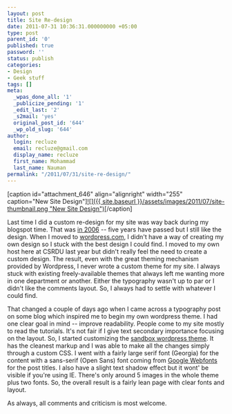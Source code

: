 ```yaml
---
layout: post
title: Site Re-design
date: 2011-07-31 10:36:31.000000000 +05:00
type: post
parent_id: '0'
published: true
password: ''
status: publish
categories:
- Design
- Geek stuff
tags: []
meta:
  _wpas_done_all: '1'
  _publicize_pending: '1'
  _edit_last: '2'
  _s2mail: 'yes'
  original_post_id: '644'
  _wp_old_slug: '644'
author:
  login: recluze
  email: recluze@gmail.com
  display_name: recluze
  first_name: Mohammad
  last_name: Nauman
permalink: "/2011/07/31/site-re-design/"
---
```

[caption id="attachment\_646" align="alignright" width="255" caption="New Site Design"][![]({{ site.baseurl }}/assets/images/2011/07/site-thumbnail.png "New Site Design")](http://recluze.files.wordpress.com/2011/07/site-thumbnail.png)[/caption]

Last time I did a custom re-design for my site was way back during my blogspot time. That was [in 2006](http://recluze.blogspot.com/) -- five years have passed but I still like the design. When I moved to [wordpress.com](http://recluze.wordpress.com), I didn't have a way of creating my own design so I stuck with the best design I could find. I moved to my own host here at CSRDU last year but didn't really feel the need to create a custom design. The result, even with the great theming mechanism provided by Wordpress, I never wrote a custom theme for my site. I always stuck with existing freely-available themes that always left me wanting more in one department or another. Either the typography wasn't up to par or I didn't like the comments layout. So, I always had to settle with whatever I could find.

That changed a couple of days ago when I came across a typography post on some blog which inspired me to begin my own wordpress theme. I had one clear goal in mind -- improve readability. People come to my site mostly to read the tutorials. It's not fair if I give text secondary importance focusing on the layout. So, I started customizing the [sandbox wordpress theme](http://wordpress.org/extend/themes/sandbox). It has the cleanest markup and I was able to make all the changes simply through a custom CSS. I went with a fairly large serif font (Georgia) for the content with a sans-serif (Open Sans) font coming from [Google Webfonts](http://www.google.com/webfonts) for the post titles. I also have a slight text shadow effect but it wont' be visible if you're using IE. There's only around 5 images in the whole theme plus two fonts. So, the overall result is a fairly lean page with clear fonts and layout.

As always, all comments and criticism is most welcome.


